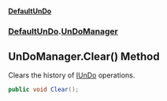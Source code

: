 #### [DefaultUnDo](DefaultUnDo.md 'DefaultUnDo')
### [DefaultUnDo](DefaultUnDo.md#DefaultUnDo 'DefaultUnDo').[UnDoManager](UnDoManager.md 'DefaultUnDo.UnDoManager')
## UnDoManager.Clear() Method
Clears the history of [IUnDo](IUnDo.md 'DefaultUnDo.IUnDo') operations.  
```csharp
public void Clear();
```
